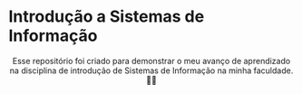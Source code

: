 # Introdução a Sistemas de Informação

<p align="center">
Esse repositório foi criado para demonstrar o meu avanço de aprendizado na disciplina de introdução de Sistemas de Informação na minha faculdade. 👨‍💻
</p>
